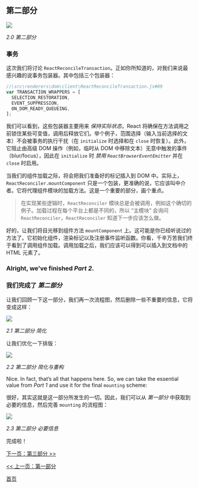 ## 第二部分

[![](https://rawgit.com/Bogdan-Lyashenko/Under-the-hood-ReactJS/master/stack/images/2/part-2.svg)](https://rawgit.com/Bogdan-Lyashenko/Under-the-hood-ReactJS/master/stack/images/2/part-2.svg)

<em>2.0 第二部分</em>

### 事务

这次我们将讨论 `ReactReconcileTransaction`。正如你所知道的，对我们来说最感兴趣的说事务包装器。其中包括三个包装器：

```javascript
//\src\renderers\dom\client\ReactReconcileTransaction.js#89
var TRANSACTION_WRAPPERS = [
  SELECTION_RESTORATION,
  EVENT_SUPPRESSION,
  ON_DOM_READY_QUEUEING,
];
```

我们可以看到，这些包装器主要用来 *保持实际状态*，React 将确保在方法调用之前锁住某些可变值，调用后释放它们。举个例子，范围选择（输入当前选择的文本）不会被事务的执行干扰（在 `initialize` 时选择和在 `close` 时恢复）。此外，它阻止由高级 DOM 操作（例如，临时从 DOM 中移除文本）无意中触发的事件（blur/focus），因此在 `initialize` 时 *禁用 `ReactBrowserEventEmitter`* 并在 `close` 时启用。

当我们的组件加载之际，将会把我们准备好的标记插入到 DOM 中。实际上，`ReactReconciler.mountComponent` 只是一个包装，更准确的说，它应该叫中介者。它将代理组件模块的加载方法。这是一个重要的部分，画个重点。

> 在实现某些逻辑时，`ReactReconciler` 模块总是会被调用，例如这个确切的例子。加载过程在每个平台上都是不同的，所以 “主模块” 会询问 `ReactReconciler`，`ReactReconciler` 知道下一步应该怎么做。

好的，让我们将目光移到组件方法 `mountComponent` 上。这可能是你已经听说过的方法了。它初始化组件，渲染标记以及注册事件监听函数。你看，千辛万苦我们终于看到了调用组件加载。调用加载之后，我们应该可以得到可以插入到文档中的 HTML 元素了。

### Alright, we’ve finished *Part 2*.

### 我们完成了 *第二部分*


让我们回顾一下这一部分，我们再一次流程图，然后删除一些不重要的信息，它将变成这样：

[![](https://rawgit.com/Bogdan-Lyashenko/Under-the-hood-ReactJS/master/stack/images/2/part-2-A.svg)](https://rawgit.com/Bogdan-Lyashenko/Under-the-hood-ReactJS/master/stack/images/2/part-2-A.svg)

<em>2.1 第二部分 简化</em>

让我们优化一下排版：

[![](https://rawgit.com/Bogdan-Lyashenko/Under-the-hood-ReactJS/master/stack/images/2/part-2-B.svg)](https://rawgit.com/Bogdan-Lyashenko/Under-the-hood-ReactJS/master/stack/images/2/part-2-B.svg)

<em>2.2 第二部分 简化与重构</em>

Nice. In fact, that’s all that happens here. So, we can take the essential value from *Part 1* and use it for the final `mounting` scheme:

很好，其实这就是这一部分所发生的一切。因此，我们可以从 *第一部分* 中获取到必要的信息，然后完善 `mounting` 的流程图：

[![](https://rawgit.com/Bogdan-Lyashenko/Under-the-hood-ReactJS/master/stack/images/2/part-2-C.svg)](https://rawgit.com/Bogdan-Lyashenko/Under-the-hood-ReactJS/master/stack/images/2/part-2-C.svg)

<em>2.3 第二部分 必要信息</em>

完成啦！

[下一页：第三部分 >>](./Part-3.md)

[<< 上一页：第一部分](./Part-1.md)

[首页](../../README.md)
